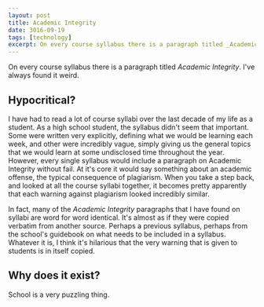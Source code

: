 ```yaml
---
layout: post
title: Academic Integrity
date: 3016-09-19
tags: [technology]
excerpt: On every course syllabus there is a paragraph titled _Academic Integrity_. I've always found it weird
---
```


On every course syllabus there is a paragraph titled _Academic Integrity_. I've always found it weird.

## Hypocritical?

I have had to read a lot of course syllabi over the last decade of my life as a student. As a high school student, the syllabus didn't seem that important. Some were written very explicitly, defining what we would be learning each week, and other were incredibly vague, simply giving us the general topics that we would learn at some undisclosed time throughout the year. However, every single syllabus would include a paragraph on Academic Integrity without fail. At it's core it would say something about an academic offense, the typical consequence of plagiarism. When you take a step back, and looked at all the course syllabi together, it becomes pretty apparently that each warning against plagiarism looked incredibly similar.

In fact, many of the _Academic Integrity_ paragraphs that I have found on syllabi are word for word identical. It's almost as if they were copied verbatim from another source. Perhaps a previous syllabus, perhaps from the school's guidebook on what needs to be included in a syllabus. Whatever it is, I think it's hilarious that the very warning that is given to students is in itself copied.

## Why does it exist?

School is a very puzzling thing. 
